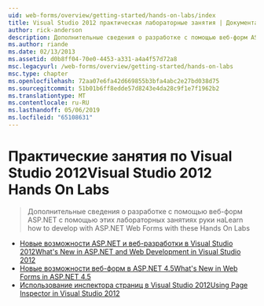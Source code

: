 ```yaml
---
uid: web-forms/overview/getting-started/hands-on-labs/index
title: Visual Studio 2012 практическая лабораторные занятия | Документация Майкрософт
author: rick-anderson
description: Дополнительные сведения о разработке с помощью веб-форм ASP.NET с помощью этих лабораторных занятиях руки на
ms.author: riande
ms.date: 02/13/2013
ms.assetid: d0b8ff04-70e0-4453-a331-a4a4f57d72a8
msc.legacyurl: /web-forms/overview/getting-started/hands-on-labs
msc.type: chapter
ms.openlocfilehash: 72aa07e6fa42d669855b3bfa4abc2e27bd038d75
ms.sourcegitcommit: 51b01b6ff8edde57d8243e4da28c9f1e7f1962b2
ms.translationtype: MT
ms.contentlocale: ru-RU
ms.lasthandoff: 05/06/2019
ms.locfileid: "65108631"
---
```

# <a name="visual-studio-2012-hands-on-labs"></a><span data-ttu-id="5f8a3-103">Практические занятия по Visual Studio 2012</span><span class="sxs-lookup"><span data-stu-id="5f8a3-103">Visual Studio 2012 Hands On Labs</span></span>

> <span data-ttu-id="5f8a3-104">Дополнительные сведения о разработке с помощью веб-форм ASP.NET с помощью этих лабораторных занятиях руки на</span><span class="sxs-lookup"><span data-stu-id="5f8a3-104">Learn how to develop with ASP.NET Web Forms with these Hands On Labs</span></span>

- [<span data-ttu-id="5f8a3-105">Новые возможности ASP.NET и веб-разработки в Visual Studio 2012</span><span class="sxs-lookup"><span data-stu-id="5f8a3-105">What's New in ASP.NET and Web Development in Visual Studio 2012</span></span>](whats-new-in-aspnet-and-web-development-in-visual-studio-2012.md)
- [<span data-ttu-id="5f8a3-106">Новые возможности веб-форм в ASP.NET 4.5</span><span class="sxs-lookup"><span data-stu-id="5f8a3-106">What's New in Web Forms in ASP.NET 4.5</span></span>](whats-new-in-web-forms-in-aspnet-45.md)
- [<span data-ttu-id="5f8a3-107">Использование инспектора страниц в Visual Studio 2012</span><span class="sxs-lookup"><span data-stu-id="5f8a3-107">Using Page Inspector in Visual Studio 2012</span></span>](using-page-inspector-in-visual-studio-2012.md)
